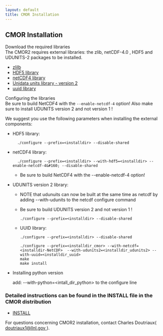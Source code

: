```yaml
---
layout: default
title: CMOR Installation
---
```


##  CMOR Installation

Download the required libraries    
The CMOR2 requires external libraries: the zlib, netCDF-4.0 , HDF5 and
UDUNITS-2 packages to be installed.

* [zlilb ](http://zlib.net/)   
* [HDF5 library  ](http://www.hdfgroup.org/HDF5/)
* [netCDF4 library  ](http://www.unidata.ucar.edu/software/netcdf/)
* [Unidata units library - version 2](http://www.unidata.ucar.edu/software/udunits/udunits-2/udunits2.html)
* [uuid library](http://www.ossp.org/pkg/lib/uuid)

Configuring the libraries  
Be sure to build NetCDF4 with the `--enable-netcdf-4` option! Also make sure to install UDUNITS version 2 and not version 1 ! 

We suggest you use the following parameters when installing the external
components:  

* HDF5 library:   

        ./configure --prefix=<installdir> --disable-shared

* netCDF4 library:   

        ./configure --prefix=<installdir> --with-hdf5=<installdir> --enable-netcdf-4&#160; --disable-shared

  * Be sure to build NetCDF4 with the --enable-netcdf-4 option! 

* UDUNITS  version 2  library: 
  * NOTE that udunuits can now be built at the same time as netcdf by adding --with-udunits to the netcdf configure command   
  * Be sure to build UDUNITS version 2 and not version 1 ! 

        ./configure --prefix=<installdir> --disable-shared

  * UUID library:   

        ./configure --prefix=<installdir> --disable-shared
        
        ./configure --prefix=<installdir_cmor> --with-netcdf=<installdir-NetCDF>  --with-udunits2=<installdir_udunits2> --with-uuid=<installdir_uuid>
        make 
        make install

* Installing python version

    add: --with-python=<intall_dir_python>
    to the configure line

### Detailed instructions can be found in the INSTALL file in the CMOR distribution   
* [INSTALL](install.html)

For questions concerning CMOR2 installation, contact Charles Doutriaux( [doutriaux1@llnl.gov ](doutriaux1@llnl.gov) ).
